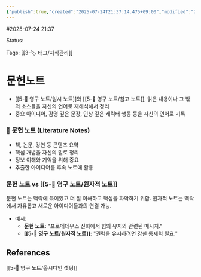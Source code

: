 ```yaml
---
{"publish":true,"created":"2025-07-24T21:37:14.475+09:00","modified":"2025-08-01T00:19:45.529+09:00","cssclasses":""}
---
```


#2025-07-24 21:37

Status: 

Tags: [[3-🏷️ 태그/지식관리]]

# 문헌노트

- [[5-💎 영구 노트/임시 노트]]와 [[5-💎 영구 노트/참고 노트]], 읽은 내용이나 그 밖의 소스들을 자신의 언어로 재해석해서 정리
- 중요 아이디어, 감명 깊은 문장, 인상 깊은 캐릭터 행동 등을 자신의 언어로 기록
### 📄 문헌 노트 (Literature Notes)

- 책, 논문, 강연 등 콘텐츠 요약
- 핵심 개념을 자신의 말로 정리
- 정보 이해와 기억을 위해 중요
- 추출한 아이디어를 후속 노트에 활용
### 문헌 노트 vs [[5-💎 영구 노트/원자적 노트]]
문헌 노트는 맥락에 묶여있고 더 잘 이해하고 핵심을 파악하기 위함.
원자적 노트는 맥락에서 자유롭고 새로운 아이디어들과의 연결 가능.

- 예시:
    - **문헌 노트:** "프로메테우스 신화에서 힘의 유지와 관련된 메시지."
    - **[[5-💎 영구 노트/원자적 노트]]:** "권력을 유지하려면 강한 통제력 필요."

## References
 [[5-💎 영구 노트/옵시디언 셋팅]]
